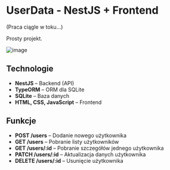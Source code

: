# UserData - NestJS + Frontend

(Praca ciągle w toku...)

Prosty projekt.

![image](https://github.com/user-attachments/assets/ac6e13e6-6976-4f36-b638-1bdb34d26e4e)


## Technologie

- **NestJS** – Backend (API)
- **TypeORM** – ORM dla SQLite
- **SQLite** – Baza danych
- **HTML, CSS, JavaScript** – Frontend

## Funkcje

- **POST /users** – Dodanie nowego użytkownika
- **GET /users** – Pobranie listy użytkowników
- **GET /users/:id** – Pobranie szczegółów jednego użytkownika
- **PATCH /users/:id** – Aktualizacja danych użytkownika
- **DELETE /users/:id** – Usunięcie użytkownika

